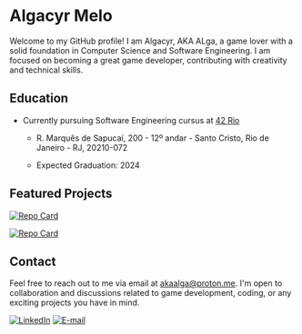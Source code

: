 # Algacyr Melo

Welcome to my GitHub profile! I am Algacyr, AKA ALga, a game lover with a solid
foundation in Computer Science and Software Engineering. I am focused on
becoming a great game developer, contributing with creativity and technical
skills.

## Education

- Currently pursuing Software Engineering cursus at [42 Rio](https://42.rio/)
  - R. Marquês de Sapucaí, 200 - 12º andar - Santo Cristo, Rio de Janeiro - RJ, 20210-072

  - Expected Graduation: 2024

## Featured Projects

[![Repo Card](https://github-readme-stats.vercel.app/api/pin/?username=algacyr-melo&repo=brick-breaker&bg_color=0f380f&border_color=306230&icon_color=FFF&title_color=FFF&text_color=FFF)](https://github.com/algacyr-melo/brick-breaker)

[![Repo Card](https://github-readme-stats.vercel.app/api/pin/?username=algacyr-melo&repo=tennis-game&bg_color=0f380f&border_color=306230&icon_color=FFF&title_color=FFF&text_color=FFF)](https://github.com/algacyr-melo/tennis-game)

## Contact

Feel free to reach out to me via email at akaalga@proton.me. I'm open to
collaboration and discussions related to game development, coding, or any
exciting projects you have in mind.

[![LinkedIn](https://img.shields.io/badge/LinkedIn-0077B5?style=for-the-badge&logo=linkedin&logoColor=white)](https://www.linkedin.com/in/algacyr-melo/)
[![E-mail](https://img.shields.io/badge/-Email-000?style=for-the-badge&logo=microsoft-outlook&logoColor=007BFF)](mailto:akaalga@proton.me)

